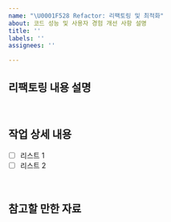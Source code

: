 ```yaml
---
name: "\U0001F528 Refactor: 리팩토링 및 최적화"
about: 코드 성능 및 사용자 경험 개선 사항 설명
title: ''
labels: ''
assignees: ''

---
```


## 리팩토링 내용 설명

<br/>

## 작업 상세 내용

- [ ] 리스트 1
- [ ] 리스트 2

<br/>

## 참고할 만한 자료
